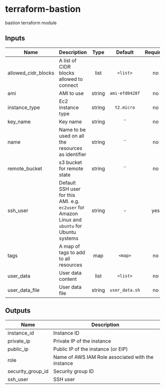 # terraform-bastion
bastion terraform module
## Inputs

| Name | Description | Type | Default | Required |
|------|-------------|:----:|:-----:|:-----:|
| allowed\_cidr\_blocks | A list of CIDR blocks allowed to connect | list | `<list>` | no |
| ami | AMI to use | string | `ami-efd0428f` | no |
| instance\_type | Ec2 instance type | string | `t2.micro` | no |
| key\_name | Key name | string | `` | no |
| name | Name to be used on all the resources as identifier | string | `` | no |
| remote\_bucket | s3 bucket for remote state | string | `` | no |
| ssh\_user | Default SSH user for this AMI. e.g. `ec2user` for Amazon Linux and `ubuntu` for Ubuntu systems | string | - | yes |
| tags | A map of tags to add to all resources | map | `<map>` | no |
| user\_data | User data content | list | `<list>` | no |
| user\_data\_file | User data file | string | `user_data.sh` | no |

## Outputs

| Name | Description |
|------|-------------|
| instance\_id | Instance ID |
| private\_ip | Private IP of the instance |
| public\_ip | Public IP of the instance (or EIP) |
| role | Name of AWS IAM Role associated with the instance |
| security\_group\_id | Security group ID |
| ssh\_user | SSH user |

